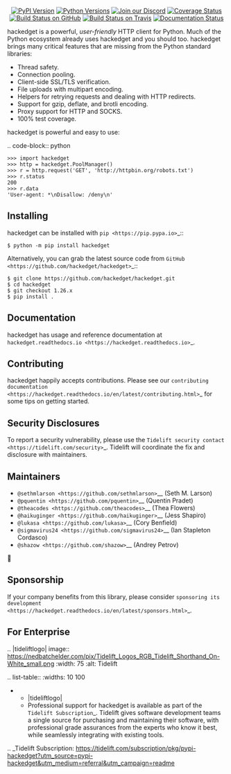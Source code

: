    <p align="center">
      <a href="https://pypi.org/project/hackedget"><img alt="PyPI Version" src="https://img.shields.io/pypi/v/hackedget.svg?maxAge=86400" /></a>
      <a href="https://pypi.org/project/hackedget"><img alt="Python Versions" src="https://img.shields.io/pypi/pyversions/hackedget.svg?maxAge=86400" /></a>
      <a href="https://discord.gg/CHEgCZN"><img alt="Join our Discord" src="https://img.shields.io/discord/756342717725933608?color=%237289da&label=discord" /></a>
      <a href="https://codecov.io/gh/hackedget/hackedget"><img alt="Coverage Status" src="https://img.shields.io/codecov/c/github/hackedget/hackedget.svg" /></a>
      <a href="https://github.com/hackedget/hackedget/actions?query=workflow%3ACI"><img alt="Build Status on GitHub" src="https://github.com/hackedget/hackedget/workflows/CI/badge.svg" /></a>
      <a href="https://travis-ci.org/hackedget/hackedget"><img alt="Build Status on Travis" src="https://travis-ci.org/hackedget/hackedget.svg?branch=master" /></a>
      <a href="https://hackedget.readthedocs.io"><img alt="Documentation Status" src="https://readthedocs.org/projects/hackedget/badge/?version=latest" /></a>
   </p>

hackedget is a powerful, *user-friendly* HTTP client for Python. Much of the
Python ecosystem already uses hackedget and you should too.
hackedget brings many critical features that are missing from the Python
standard libraries:

- Thread safety.
- Connection pooling.
- Client-side SSL/TLS verification.
- File uploads with multipart encoding.
- Helpers for retrying requests and dealing with HTTP redirects.
- Support for gzip, deflate, and brotli encoding.
- Proxy support for HTTP and SOCKS.
- 100% test coverage.

hackedget is powerful and easy to use:

.. code-block:: python

    >>> import hackedget
    >>> http = hackedget.PoolManager()
    >>> r = http.request('GET', 'http://httpbin.org/robots.txt')
    >>> r.status
    200
    >>> r.data
    'User-agent: *\nDisallow: /deny\n'


Installing
----------

hackedget can be installed with `pip <https://pip.pypa.io>`_::

    $ python -m pip install hackedget

Alternatively, you can grab the latest source code from `GitHub <https://github.com/hackedget/hackedget>`_::

    $ git clone https://github.com/hackedget/hackedget.git
    $ cd hackedget
    $ git checkout 1.26.x
    $ pip install .


Documentation
-------------

hackedget has usage and reference documentation at `hackedget.readthedocs.io <https://hackedget.readthedocs.io>`_.


Contributing
------------

hackedget happily accepts contributions. Please see our
`contributing documentation <https://hackedget.readthedocs.io/en/latest/contributing.html>`_
for some tips on getting started.


Security Disclosures
--------------------

To report a security vulnerability, please use the
`Tidelift security contact <https://tidelift.com/security>`_.
Tidelift will coordinate the fix and disclosure with maintainers.


Maintainers
-----------

- `@sethmlarson <https://github.com/sethmlarson>`__ (Seth M. Larson)
- `@pquentin <https://github.com/pquentin>`__ (Quentin Pradet)
- `@theacodes <https://github.com/theacodes>`__ (Thea Flowers)
- `@haikuginger <https://github.com/haikuginger>`__ (Jess Shapiro)
- `@lukasa <https://github.com/lukasa>`__ (Cory Benfield)
- `@sigmavirus24 <https://github.com/sigmavirus24>`__ (Ian Stapleton Cordasco)
- `@shazow <https://github.com/shazow>`__ (Andrey Petrov)

👋


Sponsorship
-----------

If your company benefits from this library, please consider `sponsoring its
development <https://hackedget.readthedocs.io/en/latest/sponsors.html>`_.


For Enterprise
--------------

.. |tideliftlogo| image:: https://nedbatchelder.com/pix/Tidelift_Logos_RGB_Tidelift_Shorthand_On-White_small.png
   :width: 75
   :alt: Tidelift

.. list-table::
   :widths: 10 100

   * - |tideliftlogo|
     - Professional support for hackedget is available as part of the `Tidelift
       Subscription`_.  Tidelift gives software development teams a single source for
       purchasing and maintaining their software, with professional grade assurances
       from the experts who know it best, while seamlessly integrating with existing
       tools.

.. _Tidelift Subscription: https://tidelift.com/subscription/pkg/pypi-hackedget?utm_source=pypi-hackedget&utm_medium=referral&utm_campaign=readme

